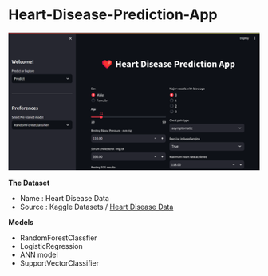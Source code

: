 # Heart-Disease-Prediction-App
![Homepage](./screenshot.png)

__The Dataset__
-  Name : Heart Disease Data
- Source : Kaggle Datasets / [Heart Disease Data ](https://www.kaggle.com/datasets/redwankarimsony/heart-disease-data)

__Models__
- RandomForestClassfier
- LogisticRegression
- ANN model
- SupportVectorClassifier


